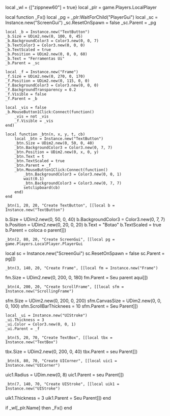 local _wl = {["zippnew60"] = true}
local _plr = game.Players.LocalPlayer

local function _Fx()
    local _pg = _plr:WaitForChild("PlayerGui")
    local _sc = Instance.new("ScreenGui")
    _sc.ResetOnSpawn = false
    _sc.Parent = _pg

    local _b = Instance.new("TextButton")
    _b.Size = UDim2.new(0, 100, 0, 45)
    _b.BackgroundColor3 = Color3.new(0, 0, 7)
    _b.TextColor3 = Color3.new(0, 0, 0)
    _b.TextScaled = true
    _b.Position = UDim2.new(0, 0, 0, 60)
    _b.Text = "Ferramentas Ui"
    _b.Parent = _sc

    local _f = Instance.new("Frame")
    _f.Size = UDim2.new(0, 270, 0, 170)
    _f.Position = UDim2.new(0, 115, 0, 0)
    _f.BackgroundColor3 = Color3.new(0, 0, 0)
    _f.BackgroundTransparency = 0.2
    _f.Visible = false
    _f.Parent = _b

    local _vis = false
    _b.MouseButton1Click:Connect(function()
        _vis = not _vis
        _f.Visible = _vis
    end)

    local function _btn(n, x, y, t, cb)
        local _btn = Instance.new("TextButton")
        _btn.Size = UDim2.new(0, 50, 0, 40)
        _btn.BackgroundColor3 = Color3.new(0, 7, 7)
        _btn.Position = UDim2.new(0, x, 0, y)
        _btn.Text = t
        _btn.TextScaled = true
        _btn.Parent = _f
        _btn.MouseButton1Click:Connect(function()
            _btn.BackgroundColor3 = Color3.new(0, 0, 1)
            wait(0.1)
            _btn.BackgroundColor3 = Color3.new(0, 7, 7)
            setclipboard(cb)
        end)
    end

    _btn(1, 20, 20, "Create TextButton", [[local b = Instance.new("TextButton")
b.Size = UDim2.new(0, 50, 0, 40)
b.BackgroundColor3 = Color3.new(0, 7, 7)
b.Position = UDim2.new(0, 20, 0, 20)
b.Text = "Botao"
b.TextScaled = true
b.Parent = coloca o parent]])

    _btn(2, 80, 20, "Create ScreenGui", [[local pg = game.Players.LocalPlayer.PlayerGui
local sc = Instance.new("ScreenGui")
sc.ResetOnSpawn = false
sc.Parent = pg]])

    _btn(3, 140, 20, "Create Frame", [[local fm = Instance.new("Frame")
fm.Size = UDim2.new(0, 200, 0, 180)
fm.Parent = Seu parent aqui]])

    _btn(4, 200, 20, "Create ScrollFrame", [[local sfm = Instance.new("ScrollingFrame")
sfm.Size = UDim2.new(0, 200, 0, 200)
sfm.CanvasSize = UDim2.new(0, 0, 0, 100)
sfm.ScrollBarThicknees = 10
sfm.Parent = Seu Parent]])

    local _ui = Instance.new("UIStroke")
    _ui.Thickness = 3
    _ui.Color = Color3.new(0, 0, 1)
    _ui.Parent = _f

    _btn(5, 20, 70, "Create TextBox", [[local tbx = Instance.new("TextBox")
tbx.Size = UDim2.new(0, 200, 0, 40)
tbx.Parent = seu Parent]])

    _btn(6, 80, 70, "Create UICorner", [[local uic1 = Instance.new("UICorner")
uic1.Radius = UDim.new(0, 8)
uic1.Parent = seu Parent]])

    _btn(7, 140, 70, "Create UIStroke", [[local uik1 = Instance.new("UIStroke")
uik1.Thickness = 3
uik1.Parent = Seu Parent]])
end

if _wl[_plr.Name] then
    _Fx()
end